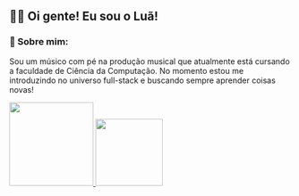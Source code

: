 ## 👋🏻 Oi gente! Eu sou o Luã!

### 🌙 Sobre mim:
Sou um músico com pé na produção musical que atualmente está cursando a faculdade de Ciência da Computação.
No momento estou me introduzindo no universo full-stack e buscando sempre aprender coisas novas!

<div>
  <a href="https://www.linkedin.com/in/lu%C3%A3-ornelas/">
    <img height="150em" src="https://github-readme-stats.vercel.app/api?username=luornel&show_icons=true&theme=synthwave"/>
<img height="120em" src="https://github-readme-stats.vercel.app/api/top-langs/?username=luornel&layout=compact&langs_count=16&theme=synthwave"/>
</div>
